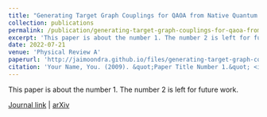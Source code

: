 ```yaml
---
title: "Generating Target Graph Couplings for QAOA from Native Quantum Hardware Couplings"
collection: publications
permalink: /publication/generating-target-graph-couplings-for-qaoa-from-native-quantum-hardware-couplings
excerpt: 'This paper is about the number 1. The number 2 is left for future work.'
date: 2022-07-21
venue: 'Physical Review A'
paperurl: 'http://jaimoondra.github.io/files/generating-target-graph-couplings-for-qaoa-from-native-quantum-hardware-couplings.pdf'
citation: 'Your Name, You. (2009). &quot;Paper Title Number 1.&quot; <i>Journal 1</i>. 1(1).'
---
```

This paper is about the number 1. The number 2 is left for future work.

[Journal link](https://journals.aps.org/pra/accepted/73070Nd5L0115d1069351877aa84261a48288c856) |
[arXiv](https://arxiv.org/abs/2011.08165)
